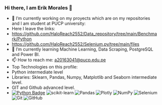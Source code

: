 ### Hi there, I am Erik Morales  👋

- 🔭 I’m currently working on my proyects which are on my repositories and I am student at PUCP university: 
- Here I leave the links:
- https://github.com/HaloReach2552/Data_repository/tree/main/Benchmark/Python
- https://github.com/HaloReach2552/Selenium.py/tree/main/files
- 🌱 I’m currently learning Machine Learning, Data Scraping, PostgreSQL and Power BI.
- 📫 How to reach me: a20163041@pucp.edu.pe
- Top Technologies on this profile:
- Python intermediate level
- Libraries: Sklearn, Pandas, Numpy, Matplotlib and Seaborn intermediate level.
- GIT and Github advanced level.
- [![Python Badge](https://img.shields.io/badge/-Python-F0DB4F?style=for-the-badge&labelColor=black&logo=python&logoColor=55ff11)](#) ![scikit-learn](https://img.shields.io/badge/scikit--learn-%23F7931E.svg?style=for-the-badge&logo=scikit-learn&logoColor=white) ![Pandas](https://img.shields.io/badge/pandas-%23150458.svg?style=for-the-badge&logo=pandas&logoColor=white) ![Plotly](https://img.shields.io/badge/Plotly-%233F4F75.svg?style=for-the-badge&logo=plotly&logoColor=white) ![NumPy](https://img.shields.io/badge/numpy-%23013243.svg?style=for-the-badge&logo=numpy&logoColor=white) ![Selenium](https://img.shields.io/badge/-selenium-%43B02A?style=for-the-badge&logo=selenium&logoColor=white) ![Git](https://img.shields.io/badge/git-%23F05033.svg?style=for-the-badge&logo=git&logoColor=white) ![GitHub](https://img.shields.io/badge/github-%23121011.svg?style=for-the-badge&logo=github&logoColor=white)
